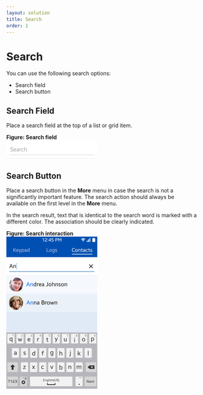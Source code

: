 ```yaml
---
layout: solution
title: Search
order: 1
---
```


# Search

You can use the following search options:

-   Search field
-   Search button



## Search Field




Place a search field at the top of a list or grid item.

 

**Figure: Search field**  
<img alt="" height="48" src="media/tizen-lite-ux-design-guide_designlibrary_v1.1_140922_core_33.png" width="240" />
 

## Search Button



Place a search button in the **More** menu in case the search is not a significantly important feature. The search action should always be available on the first level in the **More** menu.

In the search result, text that is identical to the search word is marked with a different color. The association should be clearly indicated.

 

**Figure: Search interaction**  
<img alt="" height="400" src="media/designlibrary_contacts_01.png" width="240" />
